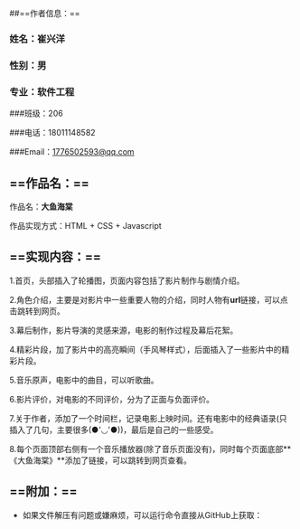 ##==作者信息：==

### 姓名：崔兴洋

### 性别：男

### 专业：软件工程

###班级：206

###电话：18011148582

###Email：1776502593@qq.com

## ==作品名：==

作品名：**大鱼海棠**

作品实现方式：HTML + CSS + Javascript

## ==实现内容：==

1.首页，头部插入了轮播图，页面内容包括了影片制作与剧情介绍。

2.角色介绍，主要是对影片中一些重要人物的介绍，同时人物有**url**链接，可以点击跳转到网页。

3.幕后制作，影片导演的灵感来源，电影的制作过程及幕后花絮。

4.精彩片段，加了影片中的高亮瞬间（手风琴样式），后面插入了一些影片中的精彩片段。

5.音乐原声，电影中的曲目，可以听歌曲。

6.影片评价，对电影的不同评价，分为了正面与负面评价。

7.关于作者，添加了一个时间栏，记录电影上映时间。还有电影中的经典语录(只插入了几句，主要很多(●'◡'●))，最后是自己的一些感受。

8.每个页面顶部右侧有一个音乐播放器(除了音乐页面没有)，同时每个页面底部**《大鱼海棠》**添加了链接，可以跳转到网页查看。

## ==附加：==

+ 如果文件解压有问题或嫌麻烦，可以运行命令直接从GitHub上获取：

  ```Github
  
  ```
